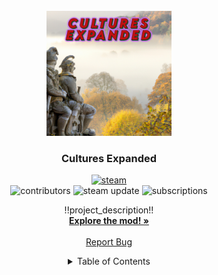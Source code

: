<!-- PROJECT LOGO -->
<br />
<div align="center">
  <a href="https://github.com/LordNapoleon/CulturesExpanded-Ck3">
    <img src="cultures_expanded.png" alt="Logo" height="200">
  </a>

<h3 align="center">Cultures Expanded</h3>
  <div id="subscribe">
    <a href="https://steamcommunity.com/sharedfiles/filedetails/?id=2976946534">
      <img src="https://www.pngmart.com/files/22/Steam-Logo-PNG.png" alt="steam" height="25"/>
    </a>
  <div id="badges">
    <img src="https://img.shields.io/github/contributors/LordNapoleon/CulturesExpanded-Ck3?color=green&style=flat-square" alt="contributors"/>
    <img src="https://img.shields.io/steam/update-date/2976946534?color=white&style=flat-square" alt="steam update"/>
    <img src="https://img.shields.io/steam/subscriptions/2976946534?color=gold&style=flat-square" alt="subscriptions"/>
  </div>
  <p align="center">
    !!project_description!!
    <br />
    <a href="https://github.com/LordNapoleon/CulturesExpanded-Ck3/tree/main/CulturesExpanded"><strong>Explore the mod! »</strong></a>
    <br />
    <br />
    <a href="https://github.com/LordNapoleon/CulturesExpanded-Ck3/issues">Report Bug</a>
  </p>
</div>



<!-- TABLE OF CONTENTS -->
<details>
  <summary>Table of Contents</summary>
  <ol>
    <li>
      <a href="#about-the-project">About The Project</a>
      <ul>
        <li><a href="#built-with">Built With</a></li>
      </ul>
    </li>
    <li>
      <a href="#getting-started">Getting Started</a>
      <ul>
        <li><a href="#prerequisites">Prerequisites</a></li>
        <li><a href="#installation">Installation</a></li>
      </ul>
    </li>
    <li><a href="#usage">Usage</a></li>
    <li><a href="#roadmap">Roadmap</a></li>
    <li><a href="#acknowledgments">Acknowledgments</a></li>
  </ol>
</details>
